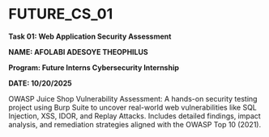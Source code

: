 # FUTURE_CS_01
**Task 01: Web Application Security Assessment**

**NAME: AFOLABI ADESOYE THEOPHILUS**

**Program: Future Interns Cybersecurity Internship**

**DATE: 10/20/2025**

OWASP Juice Shop Vulnerability Assessment: A hands-on security testing project using Burp Suite to uncover real-world web vulnerabilities like SQL Injection, XSS, IDOR, and Replay Attacks. Includes detailed findings, impact analysis, and remediation strategies aligned with the OWASP Top 10 (2021).
